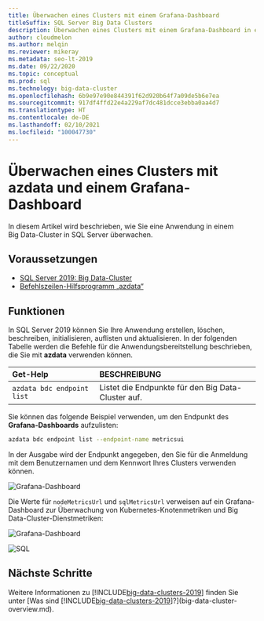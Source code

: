 ```yaml
---
title: Überwachen eines Clusters mit einem Grafana-Dashboard
titleSuffix: SQL Server Big Data Clusters
description: Überwachen eines Clusters mit einem Grafana-Dashboard in einem SQL Server 2019-Big Data-Cluster.
author: cloudmelon
ms.author: melqin
ms.reviewer: mikeray
ms.metadata: seo-lt-2019
ms.date: 09/22/2020
ms.topic: conceptual
ms.prod: sql
ms.technology: big-data-cluster
ms.openlocfilehash: 6b9e97e90e844391f62d920b64f7a09de5b6e7ea
ms.sourcegitcommit: 917df4ffd22e4a229af7dc481dcce3ebba0aa4d7
ms.translationtype: HT
ms.contentlocale: de-DE
ms.lasthandoff: 02/10/2021
ms.locfileid: "100047730"
---
```

# <a name="monitor-cluster-with-azdata-and-grafana-dashboard"></a>Überwachen eines Clusters mit azdata und einem Grafana-Dashboard

In diesem Artikel wird beschrieben, wie Sie eine Anwendung in einem Big Data-Cluster in SQL Server überwachen.

## <a name="prerequisites"></a>Voraussetzungen

- [SQL Server 2019: Big Data-Cluster](deployment-guidance.md)
- [Befehlszeilen-Hilfsprogramm „azdata“](../azdata/install/deploy-install-azdata.md)

## <a name="capabilities"></a>Funktionen

In SQL Server 2019 können Sie Ihre Anwendung erstellen, löschen, beschreiben, initialisieren, auflisten und aktualisieren. In der folgenden Tabelle werden die Befehle für die Anwendungsbereitstellung beschrieben, die Sie mit **azdata** verwenden können.

|Get-Help |BESCHREIBUNG |
|:---|:---|
|`azdata bdc endpoint list` | Listet die Endpunkte für den Big Data-Cluster auf. |


Sie können das folgende Beispiel verwenden, um den Endpunkt des **Grafana-Dashboards** aufzulisten:

```bash
azdata bdc endpoint list --endpoint-name metricsui 
```

In der Ausgabe wird der Endpunkt angegeben, den Sie für die Anmeldung mit dem Benutzernamen und dem Kennwort Ihres Clusters verwenden können. 

![Grafana-Dashboard](media/big-data-cluster-monitor-apps/grafana-dashboard-endpoint.png)

Die Werte für `nodeMetricsUrl` und `sqlMetricsUrl` verweisen auf ein Grafana-Dashboard zur Überwachung von Kubernetes-Knotenmetriken und Big Data-Cluster-Dienstmetriken:

![Grafana-Dashboard](./media/view-cluster-status/grafana-dashboard.png)

![SQL](./media/view-cluster-status/grafana-sql-status.png)



## <a name="next-steps"></a>Nächste Schritte

Weitere Informationen zu [!INCLUDE[big-data-clusters-2019](../includes/ssbigdataclusters-ss-nover.md)] finden Sie unter [Was sind [!INCLUDE[big-data-clusters-2019](../includes/ssbigdataclusters-ver15.md)]?](big-data-cluster-overview.md).